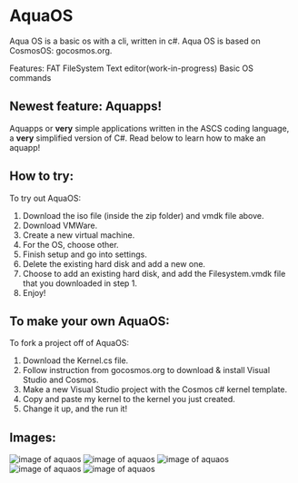 # AquaOS
Aqua OS is a basic os with a cli, written in c#.
Aqua OS is based on CosmosOS: gocosmos.org.

Features:
FAT FileSystem
Text editor(work-in-progress)
Basic OS commands

## Newest feature: Aquapps!
Aquapps or __very__ simple applications written in the ASCS coding language,
a __very__ simplified version of C#. Read below to learn how to make an aquapp!

## How to try:
To try out AquaOS: 
1. Download the iso file (inside the zip folder) and vmdk file above.
2. Download VMWare.
3. Create a new virtual machine.
4. For the OS, choose other.
5. Finish setup and go into settings.
6. Delete the existing hard disk and add a new one.
7. Choose to add an existing hard disk, and add the Filesystem.vmdk file that you downloaded in step 1.
8. Enjoy!

## To make your own AquaOS:
To fork a project off of AquaOS:
1. Download the Kernel.cs file.
2. Follow instruction from gocosmos.org to download & install Visual Studio and Cosmos.
3. Make a new Visual Studio project with the Cosmos c# kernel template.
4. Copy and paste my kernel to the kernel you just created.
5. Change it up, and the run it!

## Images:
![image of aquaos](https://github.com/pikalover6/AquaOS/blob/Images/Capture.PNG?raw=true)
![image of aquaos](https://github.com/pikalover6/AquaOS/blob/Images/Capture2.PNG?raw=true)
![image of aquaos](https://github.com/pikalover6/AquaOS/blob/Images/Capture3.PNG?raw=true)
![image of aquaos](https://github.com/pikalover6/AquaOS/blob/Images/Capture4.PNG?raw=true)
![image of aquaos](https://github.com/pikalover6/AquaOS/blob/Images/Capture5.PNG?raw=true)
